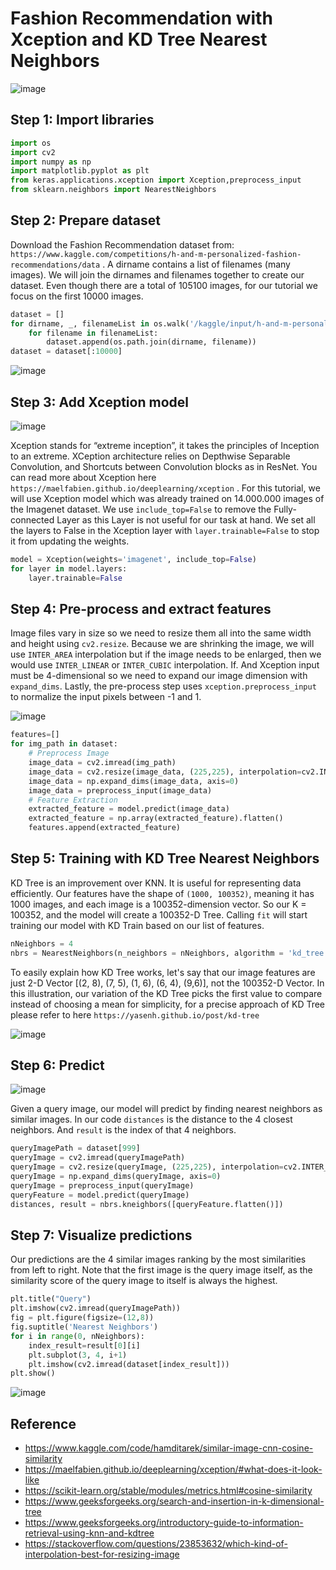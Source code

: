 # Fashion Recommendation with Xception and KD Tree Nearest Neighbors

![image](https://github.com/hughiephan/DPL/assets/16631121/ebeabf55-c495-4fb0-b793-7d27d6ecbf90)

## Step 1: Import libraries
```python
import os
import cv2
import numpy as np
import matplotlib.pyplot as plt
from keras.applications.xception import Xception,preprocess_input
from sklearn.neighbors import NearestNeighbors
```

## Step 2: Prepare dataset
Download the Fashion Recommendation dataset from: `https://www.kaggle.com/competitions/h-and-m-personalized-fashion-recommendations/data` . A dirname contains a list of filenames (many images). We will join the dirnames and filenames together to create our dataset. Even though there are a total of 105100 images, for our tutorial we focus on the first 10000 images.

```python
dataset = []
for dirname, _, filenameList in os.walk('/kaggle/input/h-and-m-personalized-fashion-recommendations/images'):
    for filename in filenameList:
        dataset.append(os.path.join(dirname, filename))
dataset = dataset[:10000]
```

![image](https://github.com/hughiephan/DPL/assets/16631121/6fdf8065-63a8-441d-aa48-658bfd8c5f0f)

## Step 3: Add Xception model

![image](https://github.com/hughiephan/DPL/assets/16631121/625bda7a-5b44-47ad-b801-1f60f6251830)

Xception stands for “extreme inception”, it takes the principles of Inception to an extreme. XCeption architecture relies on Depthwise Separable Convolution, and Shortcuts between Convolution blocks as in ResNet. You can read more about Xception here `https://maelfabien.github.io/deeplearning/xception` . For this tutorial, we will use Xception model which was already trained on 14.000.000 images of the Imagenet dataset. We use `include_top=False` to remove the Fully-connected Layer as this Layer is not useful for our task at hand. We set all the layers to False in the Xception layer with `layer.trainable=False` to stop it from updating the weights.

```python
model = Xception(weights='imagenet', include_top=False)
for layer in model.layers:
    layer.trainable=False
```

## Step 4: Pre-process and extract features

Image files vary in size so we need to resize them all into the same width and height using `cv2.resize`. Because we are shrinking the image, we will use `INTER_AREA` interpolation but if the image needs to be enlarged, then we would use `INTER_LINEAR` or `INTER_CUBIC` interpolation. If. And Xception input must be 4-dimensional so we need to expand our image dimension with `expand_dims`. Lastly, the pre-process step uses `xception.preprocess_input` to normalize the input pixels between -1 and 1. 

![image](https://github.com/hughiephan/DPL/assets/16631121/05c87d19-8a50-4f0f-b4ae-ee2a95b40725)

```python
features=[]
for img_path in dataset:
    # Preprocess Image
    image_data = cv2.imread(img_path)
    image_data = cv2.resize(image_data, (225,225), interpolation=cv2.INTER_AREA)  
    image_data = np.expand_dims(image_data, axis=0)
    image_data = preprocess_input(image_data)
    # Feature Extraction
    extracted_feature = model.predict(image_data)
    extracted_feature = np.array(extracted_feature).flatten()
    features.append(extracted_feature)
```

## Step 5: Training with KD Tree Nearest Neighbors

KD Tree is an improvement over KNN. It is useful for representing data efficiently. Our features have the shape of `(1000, 100352)`, meaning it has 1000 images, and each image is a 100352-dimension vector. So our K = 100352, and the model will create a 100352-D Tree. Calling `fit` will start training our model with KD Train based on our list of features.

```python
nNeighbors = 4
nbrs = NearestNeighbors(n_neighbors = nNeighbors, algorithm = 'kd_tree').fit(features)
```

To easily explain how KD Tree works, let's say that our image features are just 2-D Vector [(2, 8), (7, 5), (1, 6), (6, 4), (9,6)], not the 100352-D Vector. In this illustration, our variation of the KD Tree picks the first value to compare instead of choosing a mean for simplicity, for a precise approach of KD Tree please refer to here `https://yasenh.github.io/post/kd-tree`

![image](https://github.com/hughiephan/DPL/assets/16631121/90baacad-2103-44ab-bcf4-19c820702776)

## Step 6: Predict

![image](https://github.com/hughiephan/DPL/assets/16631121/be6ffdf0-a5a6-4ec5-8716-64758c9e4378)

Given a query image, our model will predict by finding nearest neighbors as similar images. In our code `distances` is the distance to the 4 closest neighbors. And `result` is the index of that 4 neighbors.

```python
queryImagePath = dataset[999]
queryImage = cv2.imread(queryImagePath) 
queryImage = cv2.resize(queryImage, (225,225), interpolation=cv2.INTER_AREA)  
queryImage = np.expand_dims(queryImage, axis=0)
queryImage = preprocess_input(queryImage)
queryFeature = model.predict(queryImage)
distances, result = nbrs.kneighbors([queryFeature.flatten()])
```

## Step 7: Visualize predictions

Our predictions are the 4 similar images ranking by the most similarities from left to right. Note that the first image is the query image itself, as the similarity score of the query image to itself is always the highest.

```python
plt.title("Query")
plt.imshow(cv2.imread(queryImagePath))
fig = plt.figure(figsize=(12,8))
fig.suptitle('Nearest Neighbors')
for i in range(0, nNeighbors):
    index_result=result[0][i]
    plt.subplot(3, 4, i+1)
    plt.imshow(cv2.imread(dataset[index_result]))
plt.show()
```

![image](https://github.com/hughiephan/DPL/assets/16631121/112c37dd-f849-4711-a435-59e0b77ee537)

## Reference
- https://www.kaggle.com/code/hamditarek/similar-image-cnn-cosine-similarity
- https://maelfabien.github.io/deeplearning/xception/#what-does-it-look-like
- https://scikit-learn.org/stable/modules/metrics.html#cosine-similarity
- https://www.geeksforgeeks.org/search-and-insertion-in-k-dimensional-tree
- https://www.geeksforgeeks.org/introductory-guide-to-information-retrieval-using-knn-and-kdtree
- https://stackoverflow.com/questions/23853632/which-kind-of-interpolation-best-for-resizing-image
